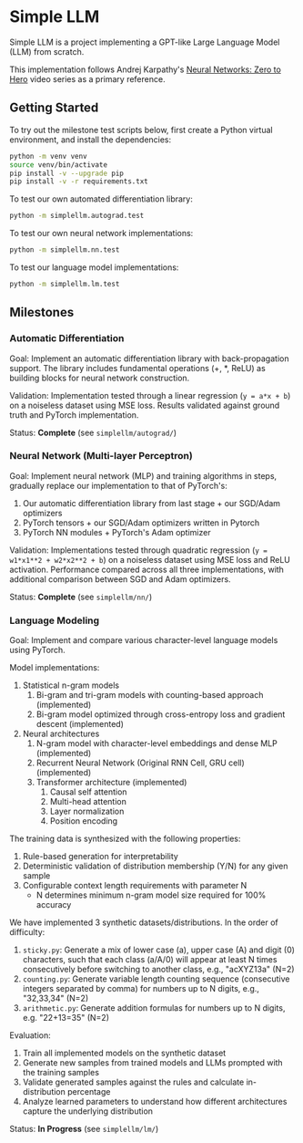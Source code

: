 # Simple LLM

Simple LLM is a project implementing a GPT-like Large Language Model (LLM) from scratch.

This implementation follows Andrej Karpathy's [Neural Networks: Zero to Hero](https://www.youtube.com/playlist?list=PLAqhIrjkxbuWI23v9cThsA9GvCAUhRvKZ) video series as a primary reference.

## Getting Started

To try out the milestone test scripts below, first create a Python virtual environment, and install the dependencies:

```bash
python -m venv venv
source venv/bin/activate
pip install -v --upgrade pip
pip install -v -r requirements.txt
```

To test our own automated differentiation library:

```bash
python -m simplellm.autograd.test
```

To test our own neural network implementations:

```bash
python -m simplellm.nn.test
```

To test our language model implementations:

```bash
python -m simplellm.lm.test
```

## Milestones

### Automatic Differentiation

Goal: Implement an automatic differentiation library with back-propagation support. The library includes fundamental operations (+, *, ReLU) as building blocks for neural network construction.

Validation: Implementation tested through a linear regression (`y = a*x + b`) on a noiseless dataset using MSE loss. Results validated against ground truth and PyTorch implementation.

Status: **Complete** (see `simplellm/autograd/`)

### Neural Network (Multi-layer Perceptron)

Goal: Implement neural network (MLP) and training algorithms in steps, gradually replace our implementation to that of PyTorch's:

1. Our automatic differentiation library from last stage + our SGD/Adam optimizers
2. PyTorch tensors + our SGD/Adam optimizers written in Pytorch
3. PyTorch NN modules + PyTorch's Adam optimizer

Validation: Implementations tested through quadratic regression (`y = w1*x1**2 + w2*x2**2 + b`) on a noiseless dataset using MSE loss and ReLU activation. Performance compared across all three implementations, with additional comparison between SGD and Adam optimizers.

Status: **Complete** (see `simplellm/nn/`)

### Language Modeling

Goal: Implement and compare various character-level language models using PyTorch.

Model implementations:

1. Statistical n-gram models
   1. Bi-gram and tri-gram models with counting-based approach (implemented)
   2. Bi-gram model optimized through cross-entropy loss and gradient descent (implemented)
2. Neural architectures
   1. N-gram model with character-level embeddings and dense MLP (implemented)
   2. Recurrent Neural Network (Original RNN Cell, GRU cell) (implemented)
   3. Transformer architecture (implemented)
      1. Causal self attention
      2. Multi-head attention
      3. Layer normalization
      4. Position encoding

The training data is synthesized with the following properties:

1. Rule-based generation for interpretability
2. Deterministic validation of distribution membership (Y/N) for any given sample
3. Configurable context length requirements with parameter N
   - N determines minimum n-gram model size required for 100% accuracy

We have implemented 3 synthetic datasets/distributions. In the order of difficulty:

1. `sticky.py`: Generate a mix of lower case (a), upper case (A) and digit (0) characters, such that each class (a/A/0) will appear at least N times consecutively before switching to another class, e.g., "acXYZ13a" (N=2)
2. `counting.py`: Generate variable length counting sequence (consecutive integers separated by comma) for numbers up to N digits, e.g., "32,33,34" (N=2)
3. `arithmetic.py`: Generate addition formulas for numbers up to N digits, e.g. "22+13=35" (N=2)

Evaluation:

1. Train all implemented models on the synthetic dataset
2. Generate new samples from trained models and LLMs prompted with the training samples
3. Validate generated samples against the rules and calculate in-distribution percentage
4. Analyze learned parameters to understand how different architectures capture the underlying distribution

Status: **In Progress** (see `simplellm/lm/`)
